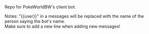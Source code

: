 Repo for PokeWorldBW's client bot.

Notes:
"{{user}}" in a messages will be replaced with the name of the person saying the bot's name.                            
Make sure to add a new line when adding new messages!